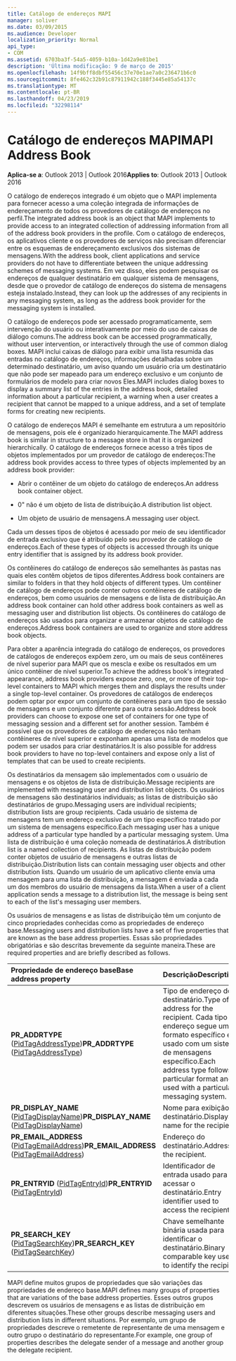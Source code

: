 ```yaml
---
title: Catálogo de endereços MAPI
manager: soliver
ms.date: 03/09/2015
ms.audience: Developer
localization_priority: Normal
api_type:
- COM
ms.assetid: 6703ba3f-54a5-4059-b10a-1d42a9e81be1
description: 'Última modificação: 9 de março de 2015'
ms.openlocfilehash: 14f9bff8dbf55456c37e70e1ae7a0c236471b6c0
ms.sourcegitcommit: 8fe462c32b91c87911942c188f3445e85a54137c
ms.translationtype: MT
ms.contentlocale: pt-BR
ms.lasthandoff: 04/23/2019
ms.locfileid: "32298114"
---
```

# <a name="mapi-address-book"></a><span data-ttu-id="ad6e2-103">Catálogo de endereços MAPI</span><span class="sxs-lookup"><span data-stu-id="ad6e2-103">MAPI Address Book</span></span>

  
  
<span data-ttu-id="ad6e2-104">**Aplica-se a**: Outlook 2013 | Outlook 2016</span><span class="sxs-lookup"><span data-stu-id="ad6e2-104">**Applies to**: Outlook 2013 | Outlook 2016</span></span> 
  
<span data-ttu-id="ad6e2-105">O catálogo de endereços integrado é um objeto que o MAPI implementa para fornecer acesso a uma coleção integrada de informações de endereçamento de todos os provedores de catálogo de endereços no perfil.</span><span class="sxs-lookup"><span data-stu-id="ad6e2-105">The integrated address book is an object that MAPI implements to provide access to an integrated collection of addressing information from all of the address book providers in the profile.</span></span> <span data-ttu-id="ad6e2-106">Com o catálogo de endereços, os aplicativos cliente e os provedores de serviços não precisam diferenciar entre os esquemas de endereçamento exclusivos dos sistemas de mensagens.</span><span class="sxs-lookup"><span data-stu-id="ad6e2-106">With the address book, client applications and service providers do not have to differentiate between the unique addressing schemes of messaging systems.</span></span> <span data-ttu-id="ad6e2-107">Em vez disso, eles podem pesquisar os endereços de qualquer destinatário em qualquer sistema de mensagens, desde que o provedor de catálogo de endereços do sistema de mensagens esteja instalado.</span><span class="sxs-lookup"><span data-stu-id="ad6e2-107">Instead, they can look up the addresses of any recipients in any messaging system, as long as the address book provider for the messaging system is installed.</span></span>
  
<span data-ttu-id="ad6e2-108">O catálogo de endereços pode ser acessado programaticamente, sem intervenção do usuário ou interativamente por meio do uso de caixas de diálogo comuns.</span><span class="sxs-lookup"><span data-stu-id="ad6e2-108">The address book can be accessed programmatically, without user intervention, or interactively through the use of common dialog boxes.</span></span> <span data-ttu-id="ad6e2-109">MAPI inclui caixas de diálogo para exibir uma lista resumida das entradas no catálogo de endereços, informações detalhadas sobre um determinado destinatário, um aviso quando um usuário cria um destinatário que não pode ser mapeado para um endereço exclusivo e um conjunto de formulários de modelo para criar novos Eles.</span><span class="sxs-lookup"><span data-stu-id="ad6e2-109">MAPI includes dialog boxes to display a summary list of the entries in the address book, detailed information about a particular recipient, a warning when a user creates a recipient that cannot be mapped to a unique address, and a set of template forms for creating new recipients.</span></span>
  
<span data-ttu-id="ad6e2-110">O catálogo de endereços MAPI é semelhante em estrutura a um repositório de mensagens, pois ele é organizado hierarquicamente.</span><span class="sxs-lookup"><span data-stu-id="ad6e2-110">The MAPI address book is similar in structure to a message store in that it is organized hierarchically.</span></span> <span data-ttu-id="ad6e2-111">O catálogo de endereços fornece acesso a três tipos de objetos implementados por um provedor de catálogo de endereços:</span><span class="sxs-lookup"><span data-stu-id="ad6e2-111">The address book provides access to three types of objects implemented by an address book provider:</span></span>
  
- <span data-ttu-id="ad6e2-112">Abrir o contêiner de um objeto do catálogo de endereços.</span><span class="sxs-lookup"><span data-stu-id="ad6e2-112">An address book container object.</span></span>
    
- <span data-ttu-id="ad6e2-113">0" não é um objeto de lista de distribuição.</span><span class="sxs-lookup"><span data-stu-id="ad6e2-113">A distribution list object.</span></span>
    
- <span data-ttu-id="ad6e2-114">Um objeto de usuário de mensagens.</span><span class="sxs-lookup"><span data-stu-id="ad6e2-114">A messaging user object.</span></span>
    
<span data-ttu-id="ad6e2-115">Cada um desses tipos de objetos é acessado por meio de seu identificador de entrada exclusivo que é atribuído pelo seu provedor de catálogo de endereços.</span><span class="sxs-lookup"><span data-stu-id="ad6e2-115">Each of these types of objects is accessed through its unique entry identifier that is assigned by its address book provider.</span></span> 
  
<span data-ttu-id="ad6e2-116">Os contêineres do catálogo de endereços são semelhantes às pastas nas quais eles contêm objetos de tipos diferentes.</span><span class="sxs-lookup"><span data-stu-id="ad6e2-116">Address book containers are similar to folders in that they hold objects of different types.</span></span> <span data-ttu-id="ad6e2-117">Um contêiner de catálogo de endereços pode conter outros contêineres de catálogo de endereços, bem como usuários de mensagens e de lista de distribuição.</span><span class="sxs-lookup"><span data-stu-id="ad6e2-117">An address book container can hold other address book containers as well as messaging user and distribution list objects.</span></span> <span data-ttu-id="ad6e2-118">Os contêineres do catálogo de endereços são usados para organizar e armazenar objetos de catálogo de endereços.</span><span class="sxs-lookup"><span data-stu-id="ad6e2-118">Address book containers are used to organize and store address book objects.</span></span>
  
<span data-ttu-id="ad6e2-119">Para obter a aparência integrada do catálogo de endereços, os provedores de catálogos de endereços expõem zero, um ou mais de seus contêineres de nível superior para MAPI que os mescla e exibe os resultados em um único contêiner de nível superior.</span><span class="sxs-lookup"><span data-stu-id="ad6e2-119">To achieve the address book's integrated appearance, address book providers expose zero, one, or more of their top-level containers to MAPI which merges them and displays the results under a single top-level container.</span></span> <span data-ttu-id="ad6e2-120">Os provedores de catálogos de endereços podem optar por expor um conjunto de contêineres para um tipo de sessão de mensagens e um conjunto diferente para outra sessão.</span><span class="sxs-lookup"><span data-stu-id="ad6e2-120">Address book providers can choose to expose one set of containers for one type of messaging session and a different set for another session.</span></span> <span data-ttu-id="ad6e2-121">Também é possível que os provedores de catálogo de endereços não tenham contêineres de nível superior e exponham apenas uma lista de modelos que podem ser usados para criar destinatários.</span><span class="sxs-lookup"><span data-stu-id="ad6e2-121">It is also possible for address book providers to have no top-level containers and expose only a list of templates that can be used to create recipients.</span></span>
  
<span data-ttu-id="ad6e2-122">Os destinatários da mensagem são implementados com o usuário de mensagens e os objetos de lista de distribuição.</span><span class="sxs-lookup"><span data-stu-id="ad6e2-122">Message recipients are implemented with messaging user and distribution list objects.</span></span> <span data-ttu-id="ad6e2-123">Os usuários de mensagens são destinatários individuais; as listas de distribuição são destinatários de grupo.</span><span class="sxs-lookup"><span data-stu-id="ad6e2-123">Messaging users are individual recipients; distribution lists are group recipients.</span></span> <span data-ttu-id="ad6e2-124">Cada usuário de sistema de mensagens tem um endereço exclusivo de um tipo específico tratado por um sistema de mensagens específico.</span><span class="sxs-lookup"><span data-stu-id="ad6e2-124">Each messaging user has a unique address of a particular type handled by a particular messaging system.</span></span> <span data-ttu-id="ad6e2-125">Uma lista de distribuição é uma coleção nomeada de destinatários.</span><span class="sxs-lookup"><span data-stu-id="ad6e2-125">A distribution list is a named collection of recipients.</span></span> <span data-ttu-id="ad6e2-126">As listas de distribuição podem conter objetos de usuário de mensagens e outras listas de distribuição.</span><span class="sxs-lookup"><span data-stu-id="ad6e2-126">Distribution lists can contain messaging user objects and other distribution lists.</span></span> <span data-ttu-id="ad6e2-127">Quando um usuário de um aplicativo cliente envia uma mensagem para uma lista de distribuição, a mensagem é enviada a cada um dos membros do usuário de mensagens da lista.</span><span class="sxs-lookup"><span data-stu-id="ad6e2-127">When a user of a client application sends a message to a distribution list, the message is being sent to each of the list's messaging user members.</span></span> 
  
<span data-ttu-id="ad6e2-128">Os usuários de mensagens e as listas de distribuição têm um conjunto de cinco propriedades conhecidas como as propriedades de endereço base.</span><span class="sxs-lookup"><span data-stu-id="ad6e2-128">Messaging users and distribution lists have a set of five properties that are known as the base address properties.</span></span> <span data-ttu-id="ad6e2-129">Essas são propriedades obrigatórias e são descritas brevemente da seguinte maneira.</span><span class="sxs-lookup"><span data-stu-id="ad6e2-129">These are required properties and are briefly described as follows.</span></span>
  
|<span data-ttu-id="ad6e2-130">**Propriedade de endereço base**</span><span class="sxs-lookup"><span data-stu-id="ad6e2-130">**Base address property**</span></span>|<span data-ttu-id="ad6e2-131">**Descrição**</span><span class="sxs-lookup"><span data-stu-id="ad6e2-131">**Description**</span></span>|
|:-----|:-----|
|<span data-ttu-id="ad6e2-132">**PR_ADDRTYPE** ([PidTagAddressType](pidtagaddresstype-canonical-property.md))</span><span class="sxs-lookup"><span data-stu-id="ad6e2-132">**PR_ADDRTYPE** ([PidTagAddressType](pidtagaddresstype-canonical-property.md))</span></span>  <br/> |<span data-ttu-id="ad6e2-133">Tipo de endereço do destinatário.</span><span class="sxs-lookup"><span data-stu-id="ad6e2-133">Type of address for the recipient.</span></span> <span data-ttu-id="ad6e2-134">Cada tipo de endereço segue um formato específico e é usado com um sistema de mensagens específico.</span><span class="sxs-lookup"><span data-stu-id="ad6e2-134">Each address type follows a particular format and is used with a particular messaging system.</span></span>  <br/> |
|<span data-ttu-id="ad6e2-135">**PR_DISPLAY_NAME** ([PidTagDisplayName](pidtagdisplayname-canonical-property.md))</span><span class="sxs-lookup"><span data-stu-id="ad6e2-135">**PR_DISPLAY_NAME** ([PidTagDisplayName](pidtagdisplayname-canonical-property.md))</span></span>  <br/> |<span data-ttu-id="ad6e2-136">Nome para exibição do destinatário.</span><span class="sxs-lookup"><span data-stu-id="ad6e2-136">Displayable name for the recipient.</span></span>  <br/> |
|<span data-ttu-id="ad6e2-137">**PR_EMAIL_ADDRESS** ([PidTagEmailAddress](pidtagemailaddress-canonical-property.md))</span><span class="sxs-lookup"><span data-stu-id="ad6e2-137">**PR_EMAIL_ADDRESS** ([PidTagEmailAddress](pidtagemailaddress-canonical-property.md))</span></span>  <br/> |<span data-ttu-id="ad6e2-138">Endereço do destinatário.</span><span class="sxs-lookup"><span data-stu-id="ad6e2-138">Address of the recipient.</span></span>  <br/> |
|<span data-ttu-id="ad6e2-139">**PR_ENTRYID** ([PidTagEntryId](pidtagentryid-canonical-property.md))</span><span class="sxs-lookup"><span data-stu-id="ad6e2-139">**PR_ENTRYID** ([PidTagEntryId](pidtagentryid-canonical-property.md))</span></span>  <br/> |<span data-ttu-id="ad6e2-140">Identificador de entrada usado para acessar o destinatário.</span><span class="sxs-lookup"><span data-stu-id="ad6e2-140">Entry identifier used to access the recipient.</span></span>  <br/> |
|<span data-ttu-id="ad6e2-141">**PR_SEARCH_KEY** ([PidTagSearchKey](pidtagsearchkey-canonical-property.md))</span><span class="sxs-lookup"><span data-stu-id="ad6e2-141">**PR_SEARCH_KEY** ([PidTagSearchKey](pidtagsearchkey-canonical-property.md))</span></span>  <br/> |<span data-ttu-id="ad6e2-142">Chave semelhante binária usada para identificar o destinatário.</span><span class="sxs-lookup"><span data-stu-id="ad6e2-142">Binary comparable key used to identify the recipient.</span></span>  <br/> |
   
<span data-ttu-id="ad6e2-143">MAPI define muitos grupos de propriedades que são variações das propriedades de endereço base.</span><span class="sxs-lookup"><span data-stu-id="ad6e2-143">MAPI defines many groups of properties that are variations of the base address properties.</span></span> <span data-ttu-id="ad6e2-144">Esses outros grupos descrevem os usuários de mensagens e as listas de distribuição em diferentes situações.</span><span class="sxs-lookup"><span data-stu-id="ad6e2-144">These other groups describe messaging users and distribution lists in different situations.</span></span> <span data-ttu-id="ad6e2-145">Por exemplo, um grupo de propriedades descreve o remetente de representante de uma mensagem e outro grupo o destinatário do representante.</span><span class="sxs-lookup"><span data-stu-id="ad6e2-145">For example, one group of properties describes the delegate sender of a message and another group the delegate recipient.</span></span>
  

